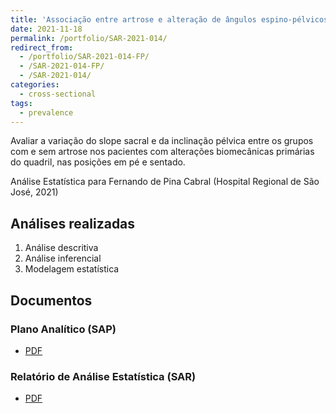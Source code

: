 ```yaml
---
title: 'Associação entre artrose e alteração de ângulos espino-pélvicos em pacientes com impacto femoroacetabular'
date: 2021-11-18
permalink: /portfolio/SAR-2021-014/
redirect_from:
  - /portfolio/SAR-2021-014-FP/
  - /SAR-2021-014-FP/
  - /SAR-2021-014/
categories:
  - cross-sectional
tags:
  - prevalence
---
```


Avaliar a variação do slope sacral e da inclinação pélvica entre os grupos com e sem artrose nos pacientes com alterações biomecânicas primárias do quadril, nas posições em pé e sentado.

Análise Estatística para Fernando de Pina Cabral (Hospital Regional de São José, 2021)

## Análises realizadas

1. Análise descritiva
1. Análise inferencial
1. Modelagem estatística

## Documentos

### Plano Analítico (SAP)

- [PDF][sap]

### Relatório de Análise Estatística (SAR)

- [PDF][sar]

<!-- --- -->

[sap]: /files/SAP-2021-014-FP-v01.pdf

[sar]: /files/SAR-2021-014-FP-v02.pdf
